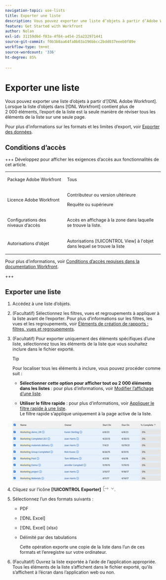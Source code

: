 ```yaml
---
navigation-topic: use-lists
title: Exporter une liste
description: Vous pouvez exporter une liste d’objets à partir d’Adobe Workfront. Lorsque la liste d’objets dans Workfront contient plus de 2 000 éléments, l’export de la liste est la seule manière de réviser tous les éléments de la liste sur une seule page.
feature: Get Started with Workfront
author: Nolan
exl-id: 31159d6d-f03a-4f84-a454-25a232971441
source-git-commit: f0b3b8aa64fa0b03a196bbcc2bdd037eeeb0f89e
workflow-type: tm+mt
source-wordcount: '336'
ht-degree: 85%

---
```


# Exporter une liste

<!--Audited: 11/2024-->

Vous pouvez exporter une liste d’objets à partir d’[!DNL Adobe Workfront]. Lorsque la liste d’objets dans [!DNL Workfront] contient plus de 2 000 éléments, l’export de la liste est la seule manière de réviser tous les éléments de la liste sur une seule page.

Pour plus d’informations sur les formats et les limites d’export, voir [Exporter des données](../../../reports-and-dashboards/reports/creating-and-managing-reports/export-data.md).

## Conditions d’accès

+++ Développez pour afficher les exigences d’accès aux fonctionnalités de cet article. 

<table style="table-layout:auto"> 
 <col> 
 <col> 
 <tbody> 
  <tr> 
   <td role="rowheader">Package Adobe Workfront</td> 
   <td> <p>Tous</p> </td> 
  </tr> 
  <tr> 
   <td role="rowheader">Licence Adobe Workfront</td> 
   <td> 
   <p>Contributeur ou version ultérieure </p>
   <p>Requête ou supérieure</p>
   </td> 
  </tr> 
  <tr> 
   <td role="rowheader">Configurations des niveaux d’accès</td> 
   <td> <p>Accès en affichage à la zone dans laquelle se trouve la liste.</p></td> 
  </tr> 
  <tr> 
   <td role="rowheader">Autorisations d’objet</td> 
   <td> <p>Autorisations [!UICONTROL View] à l'objet dans lequel se trouve la liste</p>  </td> 
  </tr> 
 </tbody> 
</table>

Pour plus d’informations, voir [Conditions d’accès requises dans la documentation Workfront](/help/quicksilver/administration-and-setup/add-users/access-levels-and-object-permissions/access-level-requirements-in-documentation.md).

+++

## Exporter une liste

1. Accédez à une liste d’objets.
1. (Facultatif) Sélectionnez les filtres, vues et regroupements à appliquer à la liste avant de l’exporter.
Pour plus d’informations sur les filtres, les vues et les regroupements, voir [Éléments de création de rapports : filtres, vues et regroupements](../../../reports-and-dashboards/reports/reporting-elements/reporting-elements-filters-views-groupings.md).

1. (Facultatif) Pour exporter uniquement des éléments spécifiques d’une liste, sélectionnez tous les éléments de la liste que vous souhaitez inclure dans le fichier exporté.

   >[!TIP]
   >
   >Pour localiser tous les éléments à inclure, vous pouvez procéder comme suit :
   >
   >   
   >   
   >   * **Sélectionner cette option pour afficher tout ou 2 000 éléments dans les listes** : pour plus d’informations, voir [Modifier l’affichage d’une liste](../../../workfront-basics/navigate-workfront/use-lists/modify-list-display.md).
   >   
   >   * **Utiliser le filtre rapide** : pour plus d’informations, voir [Appliquer le filtre rapide à une liste](../../../workfront-basics/navigate-workfront/use-lists/apply-quick-filter-list.md).\
   >     Le filtre rapide s’applique uniquement à la page active de la liste.


   ![select_all_projects_with_highlight__1_.png](assets/select-all-projects-with-highlight--1--350x173.png)

1. Cliquez sur l’icône **[!UICONTROL Exporter]** ![Exporter](assets/export.png).

1. Sélectionnez l’un des formats suivants :

   * PDF
   * [!DNL Excel]
   * [!DNL Excel] (xlsx)
   * Délimité par des tabulations

     Cette opération exporte une copie de la liste dans l’un de ces formats et l’enregistre sur votre ordinateur.

1. (Facultatif) Ouvrez la liste exportée à l’aide de l’application appropriée.
Tous les éléments de la liste s’affichent dans le fichier exporté, qu’ils s’affichent à l’écran dans l’application web ou non.
